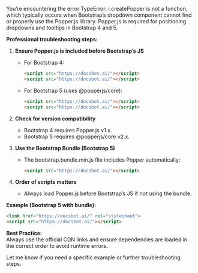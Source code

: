 You’re encountering the error TypeError: i.createPopper is not a function, which typically occurs when Bootstrap’s dropdown component cannot find or properly use the Popper.js library. Popper.js is required for positioning dropdowns and tooltips in Bootstrap 4 and 5.

**Professional troubleshooting steps:**

1. **Ensure Popper.js is included before Bootstrap’s JS**
   - For Bootstrap 4:
     ```html
     <script src="https://docsbot.ai/"></script>
     <script src="https://docsbot.ai/"></script>
     ```
   - For Bootstrap 5 (uses @popperjs/core):
     ```html
     <script src="https://docsbot.ai/"></script>
     <script src="https://docsbot.ai/"></script>
     ```

2. **Check for version compatibility**
   - Bootstrap 4 requires Popper.js v1.x.
   - Bootstrap 5 requires @popperjs/core v2.x.

3. **Use the Bootstrap Bundle (Bootstrap 5)**
   - The bootstrap.bundle.min.js file includes Popper automatically:
     ```html
     <script src="https://docsbot.ai/"></script>
     ```

4. **Order of scripts matters**
   - Always load Popper.js before Bootstrap’s JS if not using the bundle.

**Example (Bootstrap 5 with bundle):**
```html
<link href="https://docsbot.ai/" rel="stylesheet">
<script src="https://docsbot.ai/"></script>
```

**Best Practice:**  
Always use the official CDN links and ensure dependencies are loaded in the correct order to avoid runtime errors.

Let me know if you need a specific example or further troubleshooting steps.